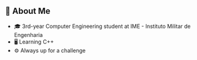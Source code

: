 ## 💫 About Me

- 🎓 3rd-year Computer Engineering student at IME - Instituto Militar de Engenharia
- 🖥️ Learning C++
- ⚙️ Always up for a challenge
